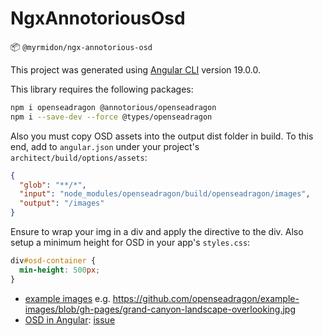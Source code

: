 # NgxAnnotoriousOsd

📦 `@myrmidon/ngx-annotorious-osd`

This project was generated using [Angular CLI](https://github.com/angular/angular-cli) version 19.0.0.

This library requires the following packages:

```bash
npm i openseadragon @annotorious/openseadragon
npm i --save-dev --force @types/openseadragon
```

Also you must copy OSD assets into the output dist folder in build. To this end, add to `angular.json` under your project's `architect/build/options/assets`:

```json
{
  "glob": "**/*",
  "input": "node_modules/openseadragon/build/openseadragon/images",
  "output": "/images"
}
```

Ensure to wrap your img in a div and apply the directive to the div. Also setup a minimum height for OSD in your app's `styles.css`:

```css
div#osd-container {
  min-height: 500px;
}
```

- [example images](https://github.com/openseadragon/example-images/tree/gh-pages) e.g. <https://github.com/openseadragon/example-images/blob/gh-pages/grand-canyon-landscape-overlooking.jpg>
- [OSD in Angular](http://openseadragon.github.io/docs/): [issue](https://github.com/openseadragon/openseadragon/issues/1858)
